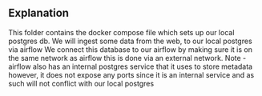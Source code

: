 ## Explanation

This folder contains the docker compose file which sets up our local postgres db. We will ingest some data from the web, to our local postgres via airflow
We connect this database to our airflow by making sure it is on the same network as airflow this is done via an external network.
Note - airflow also has an internal postgres service that it uses to store metadata however, it does not expose any ports since it is an internal service and as such will not conflict with our local postgres
